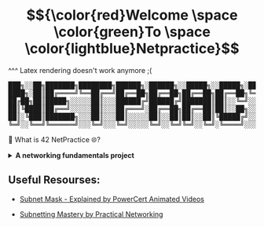 # $${\color{red}Welcome \space \color{green}To \space \color{lightblue}Netpractice}$$

^^^ Latex rendering doesn't work anymore ;( 

<div id="desktop-banner">
<pre>
███╗░░██╗███████╗████████╗██████╗░██████╗░░█████╗░░█████╗░████████╗██╗░█████╗░███████╗
████╗░██║██╔════╝╚══██╔══╝██╔══██╗██╔══██╗██╔══██╗██╔══██╗╚══██╔══╝██║██╔══██╗██╔════╝
██╔██╗██║█████╗░░░░░██║░░░██████╔╝██████╔╝███████║██║░░╚═╝░░░██║░░░██║██║░░╚═╝█████╗░░
██║╚████║██╔══╝░░░░░██║░░░██╔═══╝░██╔══██╗██╔══██║██║░░██╗░░░██║░░░██║██║░░██╗██╔══╝░░
██║░╚███║███████╗░░░██║░░░██║░░░░░██║░░██║██║░░██║╚█████╔╝░░░██║░░░██║╚█████╔╝███████╗
╚═╝░░╚══╝╚══════╝░░░╚═╝░░░╚═╝░░░░░╚═╝░░╚═╝╚═╝░░╚═╝░╚════╝░░░░╚═╝░░░╚═╝░╚════╝░╚══════╝
</pre>
</div>

📖 What is 42 NetPractice 🌐?
<details>
<summary><b>A networking fundamentals project</b></summary><br>
<p>&nbsp;&nbsp;&nbsp;&nbsp;&nbsp;&nbsp;&nbsp;&nbsp;42 NetPractice is a project within the École 42 curriculum designed to provide students with hands-on experience in network configuration and troubleshooting.
The project focuses on practical networking skills, challenging students to configure network infrastructure, understand IP addressing, subnetting, and routing.
Through a series of increasingly complex networking scenarios, students learn to diagnose and resolve network connectivity issues, configure network interfaces, and apply fundamental networking principles.
This project aims to build a strong practical understanding of network communication, IP addressing, and network topology design.
</p>
</details>

## Useful Resourses:

- [Subnet Mask - Explained by PowerCert Animated Videos](https://www.youtube.com/watch?v=s_Ntt6eTn94)

- [Subnetting Mastery by Practical Networking](https://www.youtube.com/watch?v=BWZ-MHIhqjM&list=PLIFyRwBY_4bQUE4IB5c4VPRyDoLgOdExE)

